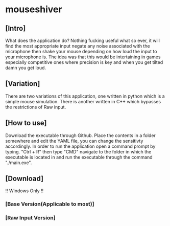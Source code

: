 # mouseshiver
## [Intro]
What does the application do?
Nothing fucking useful what so ever, it will find the most appropriate input negate any noise associated with the microphone then shake your mouse depending on how loud the input to your microphone is. The idea was that this would be intertaining in games especially competitive ones where precision is key and when you get tilted damn you get loud.

## [Variation]
There are two variations of this application, one written in python which is a simple mouse simulation. There is another written in C++ which bypasses the restrictions of Raw input. 

## [How to use]
Download the executable through Github. Place the contents in a folder somewhere and edit the YAML file, you can change the sensitivty accordingly. In order to run the application open a command prompt by typing. "Ctrl + R" then type "CMD" navigate to the folder in which the executable is located in and run the executable through the command "./main.exe".

## [Download]
!! Windows Only !!
### [Base Version(Applicable to most)]

### [Raw Input Version]
